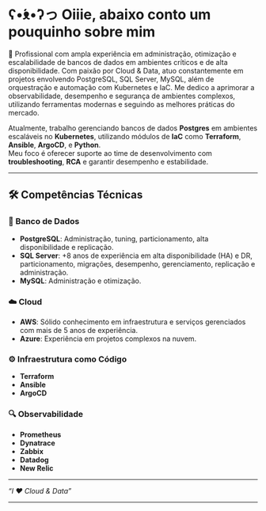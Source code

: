 # ʕ•́ᴥ•̀ʔっ Oiiie, abaixo conto um pouquinho sobre mim  


📌 Profissional com ampla experiência em administração, otimização e escalabilidade de bancos de dados em ambientes críticos e de alta disponibilidade. Com paixão por Cloud & Data, atuo constantemente em projetos envolvendo PostgreSQL, SQL Server, MySQL, além de orquestração e automação com Kubernetes e IaC.
Me dedico a aprimorar a observabilidade, desempenho e segurança de ambientes complexos, utilizando ferramentas modernas e seguindo as melhores práticas do mercado.

Atualmente, trabalho gerenciando bancos de dados **Postgres** em ambientes escaláveis no **Kubernetes**, utilizando módulos de **IaC** como **Terraform**, **Ansible**, **ArgoCD**, e **Python**.  
Meu foco é oferecer suporte ao time de desenvolvimento com **troubleshooting**, **RCA** e garantir desempenho e estabilidade.

---

## 🛠️ Competências Técnicas  
### 🎲 Banco de Dados  
- **PostgreSQL**: Administração, tuning, particionamento, alta disponibilidade e replicação.
- **SQL Server**: +8 anos de experiência em alta disponibilidade (HA) e DR, particionamento, migrações, desempenho, gerenciamento, replicação e administração.  
- **MySQL**: Administração e otimização.

### ☁️ Cloud  
- **AWS**: Sólido conhecimento em infraestrutura e serviços gerenciados com mais de 5 anos de experiência.  
- **Azure**: Experiência em projetos complexos na nuvem.  

### ⚙️ Infraestrutura como Código  
- **Terraform**  
- **Ansible**  
- **ArgoCD**  

### 🔍 Observabilidade  
- **Prometheus**  
- **Dynatrace**  
- **Zabbix**
- **Datadog**
- **New Relic**

---
 _“I ❤ Cloud & Data”_

---


